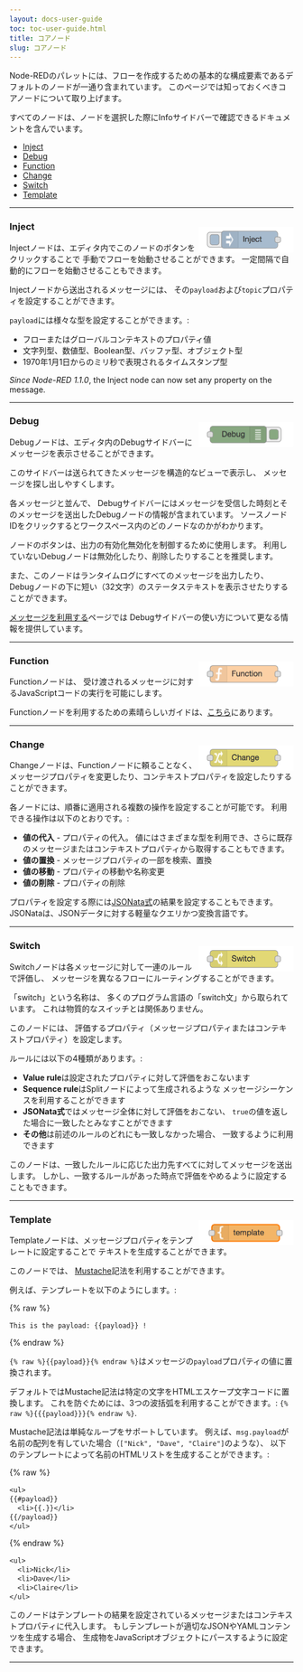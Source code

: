 ```yaml
---
layout: docs-user-guide
toc: toc-user-guide.html
title: コアノード
slug: コアノード
---
```


Node-REDのパレットには、フローを作成するための基本的な構成要素であるデフォルトのノードが一通り含まれています。
このページでは知っておくべきコアノードについて取り上げます。

すべてのノードは、ノードを選択した際にInfoサイドバーで確認できるドキュメントを含んでいます。

- [Inject](#inject)
- [Debug](#debug)
- [Function](#function)
- [Change](#change)
- [Switch](#switch)
- [Template](#template)

***

<img alt="Inject node" style="float: right; margin-top: 20px;" src="/docs/user-guide/images/node_inject.png" width="169px">

### Inject

Injectノードは、エディタ内でこのノードのボタンをクリックすることで
手動でフローを始動させることができます。
一定間隔で自動的にフローを始動させることもできます。

Injectノードから送出されるメッセージには、
その`payload`および`topic`プロパティを設定することができます。

`payload`には様々な型を設定することができます。:

 - フローまたはグローバルコンテキストのプロパティ値
 - 文字列型、数値型、Boolean型、バッファ型、オブジェクト型
 - 1970年1月1日からのミリ秒で表現されるタイムスタンプ型

*Since Node-RED 1.1.0*, the Inject node can now set any property on the message.

***

<img alt="Debug node" style="float: right; margin-top: 20px;" src="/docs/user-guide/images/node_debug.png" width="169px">

### Debug

Debugノードは、エディタ内のDebugサイドバーにメッセージを表示させることができます。

このサイドバーは送られてきたメッセージを構造的なビューで表示し、
メッセージを探し出しやすくします。

各メッセージと並んで、
Debugサイドバーにはメッセージを受信した時刻とそのメッセージを送出したDebugノードの情報が含まれています。
ソースノードIDをクリックするとワークスペース内のどのノードなのかがわかります。

ノードのボタンは、出力の有効化無効化を制御するために使用します。
利用していないDebugノードは無効化したり、削除したりすることを推奨します。

また、このノードはランタイムログにすべてのメッセージを出力したり、
Debugノードの下に短い（32文字）のステータステキストを表示させたりすることができます。

[メッセージを利用する](/docs/user-guide/messages)ページでは
Debugサイドバーの使い方について更なる情報を提供しています。

***

<img alt="Function node" style="float: right; margin-top: 20px;" src="/docs/user-guide/images/node_function.png" width="169px">

### Function

Functionノードは、
受け渡されるメッセージに対するJavaScriptコードの実行を可能にします。

Functionノードを利用するための素晴らしいガイドは、[こちら](/docs/user-guide/writing-functions)にあります。

***

<img alt="Change node" style="float: right; margin-top: 20px;" src="/docs/user-guide/images/node_change.png" width="169px">

### Change

Changeノードは、Functionノードに頼ることなく、
メッセージプロパティを変更したり、コンテキストプロパティを設定したりすることができます。

各ノードには、順番に適用される複数の操作を設定することが可能です。
利用できる操作は以下のとおりです。:

 - **値の代入** - プロパティの代入。
   値にはさまざまな型を利用でき、さらに既存のメッセージまたはコンテキストプロパティから取得することもできます。
 - **値の置換** - メッセージプロパティの一部を検索、置換
 - **値の移動** - プロパティの移動や名称変更
 - **値の削除** - プロパティの削除

プロパティを設定する際には[JSONata式](https://jsonata.org)の結果を設定することもできます。
JSONataは、JSONデータに対する軽量なクエリかつ変換言語です。

***

<img alt="Switch node" style="float: right; margin-top: 20px;" src="/docs/user-guide/images/node_switch.png" width="169px">

### Switch


Switchノードは各メッセージに対して一連のルールで評価し、
メッセージを異なるフローにルーティングすることができます。

<div class="doc-callout">「switch」という名称は、
多くのプログラム言語の「switch文」から取られています。
これは物質的なスイッチとは関係ありません。</div>

このノードには、
評価するプロパティ（メッセージプロパティまたはコンテキストプロパティ）を設定します。

ルールには以下の4種類があります。:

 - **Value rule**は設定されたプロパティに対して評価をおこないます
 - **Sequence rule**はSplitノードによって生成されるような
   メッセージシーケンスを利用することができます
 - **JSONata式**ではメッセージ全体に対して評価をおこない、
   `true`の値を返した場合に一致したとみなすことができます
 - **その他**は前述のルールのどれにも一致しなかった場合、
   一致するように利用できます

このノードは、一致したルールに応じた出力先すべてに対してメッセージを送出します。
しかし、一致するルールがあった時点で評価をやめるように設定することもできます。

***

<img alt="Template node" style="float: right; margin-top: 20px;" src="/docs/user-guide/images/node_template.png" width="169px">

### Template


Templateノードは、メッセージプロパティをテンプレートに設定することで
テキストを生成することができます。

このノードでは、
[Mustache](https://mustache.github.io/mustache.5.html)記法を利用することができます。

例えば、テンプレートを以下のようにします。:

{% raw %}
```
This is the payload: {{payload}} !
```
{% endraw %}

`{% raw %}{{payload}}{% endraw %}`はメッセージの`payload`プロパティの値に置換されます。

デフォルトではMustache記法は特定の文字をHTMLエスケープ文字コードに置換します。
これを防ぐためには、3つの波括弧を利用することができます。: `{% raw %}{{{payload}}}{% endraw %}`.

Mustache記法は単純なループをサポートしています。
例えば、`msg.payload`が名前の配列を有していた場合（`["Nick", "Dave", "Claire"]`のような）、
以下のテンプレートによって名前のHTMLリストを生成することができます。:

{% raw %}
```
<ul>
{{#payload}}
  <li>{{.}}</li>
{{/payload}}
</ul>
```
{% endraw %}


```
<ul>
  <li>Nick</li>
  <li>Dave</li>
  <li>Claire</li>
</ul>
```

このノードはテンプレートの結果を設定されているメッセージまたはコンテキストプロパティに代入します。
もしテンプレートが適切なJSONやYAMLコンテンツを生成する場合、
生成物をJavaScriptオブジェクトにパースするように設定できます。

***
